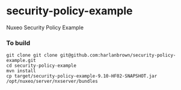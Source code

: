 # security-policy-example
Nuxeo Security Policy Example


### To build

```
git clone git clone git@github.com:harlanbrown/security-policy-example.git
cd security-policy-example
mvn install
cp target/security-policy-example-9.10-HF02-SNAPSHOT.jar /opt/nuxeo/server/nxserver/bundles
```
